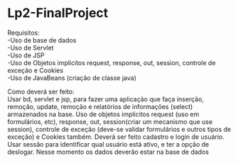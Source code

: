 # Lp2-FinalProject

Requisitos:<br>
-Uso de base de dados <br>
-Uso de Servlet<br>
-Uso de JSP<br>
-Uso de Objetos implícitos request, response, out, session, controle de exceção e
Cookies<br>
-Uso de JavaBeans (criação de classe java)<br>

Como deverá ser feito:<br>
Usar bd, servlet e jsp, para fazer uma aplicação que faça inserção, remoção, update,
remoção e relatórios de informações (select) armazenados na base.
Uso de objetos implícitos request (uso em formulários, etc), response, out, session(criar
um mecanismo que use session), controle de exceção (deve-se validar formulários e
outros tipos de exceção) e Cookies também.
Deverá ser feito cadastro e login de usuário. Usar sessão para identificar qual usuário
está ativo, e ter a opção de deslogar. Nesse momento os dados deverão estar na base
de dados
